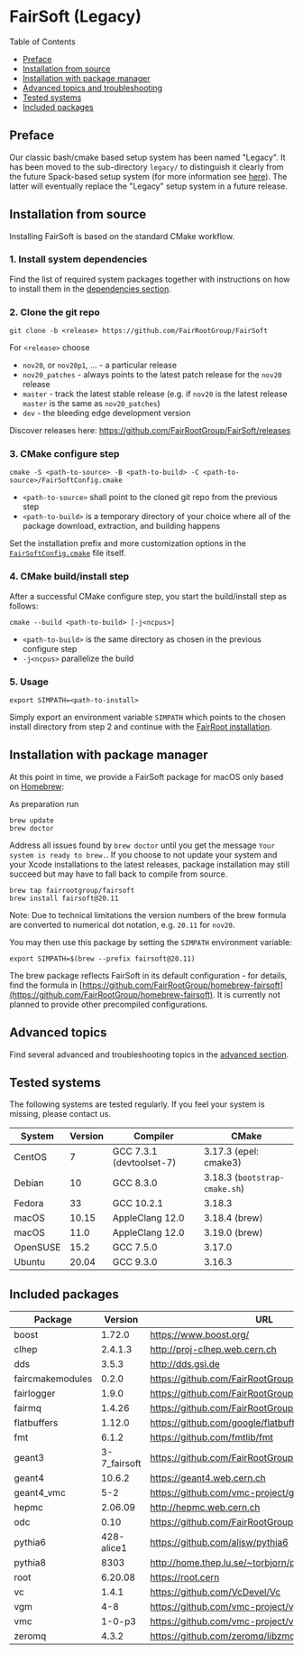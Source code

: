 # FairSoft (Legacy)

Table of Contents
* [Preface](#preface)
* [Installation from source](#installation-from-source)
* [Installation with package manager](#installation-with-package-manager)
* [Advanced topics and troubleshooting](#advanced-topics-and-troubleshooting)
* [Tested systems](#tested-systems)
* [Included packages](#included-packages)

## Preface

Our classic bash/cmake based setup system
has been named "Legacy". It has been moved to the
sub-directory `legacy/` to distinguish it clearly
from the future Spack-based setup system
(for more information see [here](../docs/README.md)).
The latter will eventually replace the "Legacy" setup system
in a future release.

## Installation from source

Installing FairSoft is based on the standard CMake workflow.

### 1. Install system dependencies

Find the list of required system packages together with instructions
on how to install them in the [dependencies section](dependencies.md).

### 2. Clone the git repo

```
git clone -b <release> https://github.com/FairRootGroup/FairSoft
```

For `<release>` choose
* `nov20`, or `nov20p1`, ... - a particular release
* `nov20_patches` - always points to the latest patch release for the `nov20` release
* `master` - track the latest stable release (e.g. if `nov20` is the latest release `master` is the same as `nov20_patches`)
* `dev` - the bleeding edge development version

Discover releases here: https://github.com/FairRootGroup/FairSoft/releases

### 3. CMake configure step

```
cmake -S <path-to-source> -B <path-to-build> -C <path-to-source>/FairSoftConfig.cmake
```

* `<path-to-source>` shall point to the cloned git repo from the previous step
* `<path-to-build>` is a temporary directory of your choice where all of the package download, extraction, and building happens

Set the installation prefix and more customization options in the [`FairSoftConfig.cmake`](../FairSoftConfig.cmake) file itself.

### 4. CMake build/install step

After a successful CMake configure step, you start the build/install step as follows:

```
cmake --build <path-to-build> [-j<ncpus>]
```

* `<path-to-build>` is the same directory as chosen in the previous configure step
* `-j<ncpus>` parallelize the build

### 5. Usage

```
export SIMPATH=<path-to-install>
```

Simply export an environment variable `SIMPATH` which points to the chosen install directory from step 2
and continue with the [FairRoot installation](https://github.com/FairRootGroup/FairRoot).

## Installation with package manager

At this point in time, we provide a FairSoft package for macOS only based on [Homebrew](https://brew.sh/):

As preparation run

```
brew update
brew doctor
```

Address all issues found by `brew doctor` until you get the message `Your system is ready to brew.`.
If you choose to not update your system and your Xcode installations to the latest releases, package
installation may still succeed but may have to fall back to compile from source.

```
brew tap fairrootgroup/fairsoft
brew install fairsoft@20.11
```

Note: Due to technical limitations the version numbers of the brew formula are converted to numerical
dot notation, e.g. `20.11` for `nov20`.

You may then use this package by setting the `SIMPATH` environment variable:

```
export SIMPATH=$(brew --prefix fairsoft@20.11)
```

The brew package reflects FairSoft in its default configuration - for details, find the formula in
[https://github.com/FairRootGroup/homebrew-fairsoft](https://github.com/FairRootGroup/homebrew-fairsoft).
It is currently not planned to provide other precompiled configurations.

## Advanced topics

Find several advanced and troubleshooting topics in the [advanced section](advanced.md).

## Tested systems

The following systems are tested regularly. If you feel your system is missing,
please contact us.

| **System** | **Version** | **Compiler** | **CMake** |
| --- | --- | --- | --- |
| CentOS | 7 | GCC 7.3.1 (devtoolset-7) | 3.17.3 (epel: cmake3) |
| Debian | 10 | GCC 8.3.0 | 3.18.3 (`bootstrap-cmake.sh`) |
| Fedora | 33 | GCC 10.2.1 | 3.18.3 |
| macOS | 10.15 | AppleClang 12.0 | 3.18.4 (brew) |
| macOS | 11.0 | AppleClang 12.0 | 3.19.0 (brew) |
| OpenSUSE | 15.2 | GCC 7.5.0 | 3.17.0 |
| Ubuntu | 20.04 | GCC 9.3.0 | 3.16.3 |

## Included packages

| **Package** | **Version** | **URL** |
| --- | --- | --- |
| boost            | 1.72.0       | https://www.boost.org/ |
| clhep            | 2.4.1.3      | http://proj-clhep.web.cern.ch |
| dds              | 3.5.3        | http://dds.gsi.de |
| faircmakemodules | 0.2.0        | https://github.com/FairRootGroup/FairCMakeModules |
| fairlogger       | 1.9.0        | https://github.com/FairRootGroup/FairLogger |
| fairmq           | 1.4.26       | https://github.com/FairRootGroup/FairMQ |
| flatbuffers      | 1.12.0       | https://github.com/google/flatbuffers |
| fmt              | 6.1.2        | https://github.com/fmtlib/fmt |
| geant3           | 3-7_fairsoft | https://github.com/FairRootGroup/geant3 |
| geant4           | 10.6.2       | https://geant4.web.cern.ch |
| geant4_vmc       | 5-2          | https://github.com/vmc-project/geant4_vmc |
| hepmc            | 2.06.09      | http://hepmc.web.cern.ch |
| odc              | 0.10         | https://github.com/FairRootGroup/ODC |
| pythia6          | 428-alice1   | https://github.com/alisw/pythia6 |
| pythia8          | 8303         | http://home.thep.lu.se/~torbjorn/pythia8 |
| root             | 6.20.08      | https://root.cern |
| vc               | 1.4.1        | https://github.com/VcDevel/Vc |
| vgm              | 4-8          | https://github.com/vmc-project/vgm |
| vmc              | 1-0-p3       | https://github.com/vmc-project/vmc |
| zeromq           | 4.3.2        | https://github.com/zeromq/libzmq |
